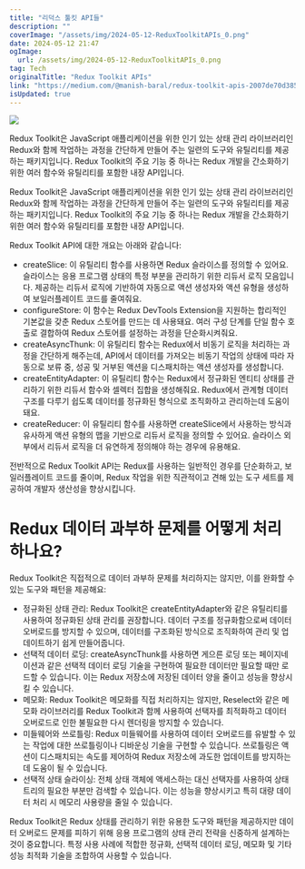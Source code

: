 ```yaml
---
title: "리덕스 툴킷 API들"
description: ""
coverImage: "/assets/img/2024-05-12-ReduxToolkitAPIs_0.png"
date: 2024-05-12 21:47
ogImage: 
  url: /assets/img/2024-05-12-ReduxToolkitAPIs_0.png
tag: Tech
originalTitle: "Redux Toolkit APIs"
link: "https://medium.com/@manish-baral/redux-toolkit-apis-2007de70d385"
isUpdated: true
---
```





<img src="/assets/img/2024-05-12-ReduxToolkitAPIs_0.png" />

Redux Toolkit은 JavaScript 애플리케이션을 위한 인기 있는 상태 관리 라이브러리인 Redux와 함께 작업하는 과정을 간단하게 만들어 주는 일련의 도구와 유틸리티를 제공하는 패키지입니다. Redux Toolkit의 주요 기능 중 하나는 Redux 개발을 간소화하기 위한 여러 함수와 유틸리티를 포함한 내장 API입니다.

Redux Toolkit은 JavaScript 애플리케이션을 위한 인기 있는 상태 관리 라이브러리인 Redux와 함께 작업하는 과정을 간단하게 만들어 주는 일련의 도구와 유틸리티를 제공하는 패키지입니다. Redux Toolkit의 주요 기능 중 하나는 Redux 개발을 간소화하기 위한 여러 함수와 유틸리티를 포함한 내장 API입니다.

Redux Toolkit API에 대한 개요는 아래와 같습니다:



- createSlice: 이 유틸리티 함수를 사용하면 Redux 슬라이스를 정의할 수 있어요. 슬라이스는 응용 프로그램 상태의 특정 부분을 관리하기 위한 리듀서 로직 모음입니다. 제공하는 리듀서 로직에 기반하여 자동으로 액션 생성자와 액션 유형을 생성하여 보일러플레이트 코드를 줄여줘요.
- configureStore: 이 함수는 Redux DevTools Extension을 지원하는 합리적인 기본값을 갖춘 Redux 스토어를 만드는 데 사용돼요. 여러 구성 단계를 단일 함수 호출로 결합하여 Redux 스토어를 설정하는 과정을 단순화시켜줘요.
- createAsyncThunk: 이 유틸리티 함수는 Redux에서 비동기 로직을 처리하는 과정을 간단하게 해주는데, API에서 데이터를 가져오는 비동기 작업의 상태에 따라 자동으로 보류 중, 성공 및 거부된 액션을 디스패치하는 액션 생성자를 생성합니다.
- createEntityAdapter: 이 유틸리티 함수는 Redux에서 정규화된 엔티티 상태를 관리하기 위한 리듀서 함수와 셀렉터 집합을 생성해줘요. Redux에서 관계형 데이터 구조를 다루기 쉽도록 데이터를 정규화된 형식으로 조직화하고 관리하는데 도움이 돼요.
- createReducer: 이 유틸리티 함수를 사용하면 createSlice에서 사용하는 방식과 유사하게 액션 유형의 맵을 기반으로 리듀서 로직을 정의할 수 있어요. 슬라이스 외부에서 리듀서 로직을 더 유연하게 정의해야 하는 경우에 유용해요.

전반적으로 Redux Toolkit API는 Redux를 사용하는 일반적인 경우를 단순화하고, 보일러플레이트 코드를 줄이며, Redux 작업을 위한 직관적이고 견해 있는 도구 세트를 제공하여 개발자 생산성을 향상시킵니다.

# Redux 데이터 과부하 문제를 어떻게 처리하나요?

Redux Toolkit은 직접적으로 데이터 과부하 문제를 처리하지는 않지만, 이를 완화할 수 있는 도구와 패턴을 제공해요:



- 정규화된 상태 관리: Redux Toolkit은 createEntityAdapter와 같은 유틸리티를 사용하여 정규화된 상태 관리를 권장합니다. 데이터 구조를 정규화함으로써 데이터 오버로드를 방지할 수 있으며, 데이터를 구조화된 방식으로 조직화하여 관리 및 업데이트하기 쉽게 만들어줍니다.
- 선택적 데이터 로딩: createAsyncThunk를 사용하면 게으른 로딩 또는 페이지네이션과 같은 선택적 데이터 로딩 기술을 구현하여 필요한 데이터만 필요할 때만 로드할 수 있습니다. 이는 Redux 저장소에 저장된 데이터 양을 줄이고 성능을 향상시킬 수 있습니다.
- 메모화: Redux Toolkit은 메모화를 직접 처리하지는 않지만, Reselect와 같은 메모화 라이브러리를 Redux Toolkit과 함께 사용하여 선택자를 최적화하고 데이터 오버로드로 인한 불필요한 다시 렌더링을 방지할 수 있습니다.
- 미들웨어와 쓰로틀링: Redux 미들웨어를 사용하여 데이터 오버로드를 유발할 수 있는 작업에 대한 쓰로틀링이나 디바운싱 기술을 구현할 수 있습니다. 쓰로틀링은 액션이 디스패치되는 속도를 제어하여 Redux 저장소에 과도한 업데이트를 방지하는 데 도움이 될 수 있습니다.
- 선택적 상태 슬라이싱: 전체 상태 객체에 액세스하는 대신 선택자를 사용하여 상태 트리의 필요한 부분만 검색할 수 있습니다. 이는 성능을 향상시키고 특히 대량 데이터 처리 시 메모리 사용량을 줄일 수 있습니다.

Redux Toolkit은 Redux 상태를 관리하기 위한 유용한 도구와 패턴을 제공하지만 데이터 오버로드 문제를 피하기 위해 응용 프로그램의 상태 관리 전략을 신중하게 설계하는 것이 중요합니다. 특정 사용 사례에 적합한 정규화, 선택적 데이터 로딩, 메모화 및 기타 성능 최적화 기술을 조합하여 사용할 수 있습니다.
